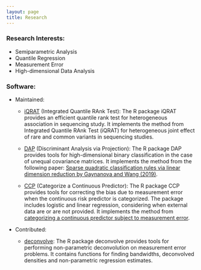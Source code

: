 ```yaml
---
layout: page
title: Research
---
```


### Research Interests:
- Semiparametric Analysis
- Quantile Regression
- Measurement Error
- High-dimensional Data Analysis

### Software:

- Maintained:
  
   - [iQRAT](https://github.com/tianyingw/iQRAT) (Integrated Quantile RAnk Test): The R package iQRAT provides an efficient quantile rank test for heterogeneous association in sequencing study. It implements the method from Integrated Quantile RAnk Test (iQRAT) for heterogeneous joint effect of rare and common variants in sequencing studies.

   - [DAP](https://cran.r-project.org/web/packages/DAP/index.html) (Discriminant Analysis via Projection): The R package DAP provides tools for high-dimensional binary classification in the case of unequal covariance matrices. It implements the method from the following paper:
[Sparse quadratic classification rules via linear dimension reduction by Gaynanova and Wang (2019)](https://arxiv.org/abs/1711.04817).

  - [CCP](https://github.com/tianyingw/CCP) (Categorize a Continuous Predictor): The R package CCP provides tools for correcting the bias due to measurement error when the continuous risk predictor is categorized. The package includes logistic and linear regression, considering when external data are or are not provided. It implements the method from [categorizing a continuous predictor subject to measurement error](https://projecteuclid.org/euclid.ejs/1544518836).
    

- Contributed:

  - [deconvolve](https://github.com/TimothyHyndman/deconvolve): The R package deconvolve provides tools for performing non-parametric deconvolution on measurement error problems. It contains functions for finding bandwidths, deconvolved densities and non-parametric regression estimates.
